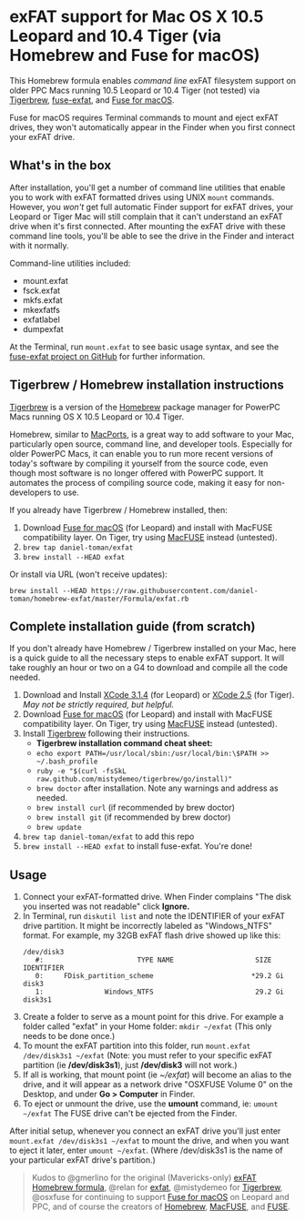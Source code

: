 # exFAT support for Mac OS X 10.5 Leopard and 10.4 Tiger (via Homebrew and Fuse for macOS)
This Homebrew formula enables *command line* exFAT filesystem support on older PPC Macs running 10.5 Leopard or 10.4 Tiger (not tested) via [Tigerbrew](https://github.com/mistydemeo/tigerbrew), [fuse-exfat](https://github.com/relan/exfat), and [Fuse for macOS](https://osxfuse.github.io/). 

Fuse for macOS requires Terminal commands to mount and eject exFAT drives, they won't automatically appear in the Finder when you first connect your exFAT drive.

## What's in the box
After installation, you'll get a number of command line utilities that enable you to work with exFAT formatted drives using UNIX `mount` commands. However, you *won't* get full automatic Finder support for exFAT drives, your Leopard or Tiger Mac will still complain that it can't understand an exFAT drive when it's first connected. After mounting the exFAT drive with these command line tools, you'll be able to see the drive in the Finder and interact with it normally.

Command-line utilities included:
* mount.exfat
* fsck.exfat
* mkfs.exfat
* mkexfatfs
* exfatlabel
* dumpexfat

At the Terminal, run `mount.exfat` to see basic usage syntax, and see the [fuse-exfat project on GitHub](https://github.com/relan/exfat) for further information.

## Tigerbrew / Homebrew installation instructions
[Tigerbrew](https://github.com/mistydemeo/tigerbrew) is a version of the [Homebrew](https://brew.sh/) package manager for PowerPC Macs running OS X 10.5 Leopard or 10.4 Tiger. 

Homebrew, similar to [MacPorts](https://www.macports.org/), is a great way to add software to your Mac, particularly open source, command line, and developer tools. Especially for older PowerPC Macs, it can enable you to run more recent versions of today's software by compiling it yourself from the source code, even though most software is no longer offered with PowerPC support. It automates the process of compiling source code, making it easy for non-developers to use.

If you already have Tigerbrew / Homebrew installed, then:
1. Download [Fuse for macOS](https://osxfuse.github.io/) (for Leopard) and install with MacFUSE compatibility layer. On Tiger, try using [MacFUSE](https://code.google.com/archive/p/macfuse/downloads) instead (untested).
1. `brew tap daniel-toman/exfat`
1. `brew install --HEAD exfat`

Or install via URL (won't receive updates):
```
brew install --HEAD https://raw.githubusercontent.com/daniel-toman/homebrew-exfat/master/Formula/exfat.rb
```

## Complete installation guide (from scratch)
If you don't already have Homebrew / Tigerbrew installed on your Mac, here is a quick guide to all the necessary steps to enable exFAT support. It will take roughly an hour or two on a G4 to download and compile all the code needed.

1. Download and Install [XCode 3.1.4](https://download.developer.apple.com/Developer_Tools/xcode_3.1.4_developer_tools/xcode314_2809_developerdvd.dmg) (for Leopard) or [XCode 2.5](https://download.developer.apple.com/Developer_Tools/xcode_2.5_developer_tools/xcode25_8m2558_developerdvd.dmg) (for Tiger). *May not be strictly required, but helpful.*
1. Download [Fuse for macOS](https://osxfuse.github.io/) (for Leopard) and install with MacFUSE compatibility layer. On Tiger, try using [MacFUSE](https://code.google.com/archive/p/macfuse/downloads) instead (untested).
1. Install [Tigerbrew](https://github.com/mistydemeo/tigerbrew) following their instructions. 
	* **Tigerbrew installation command cheat sheet:**
	* `echo export PATH=/usr/local/sbin:/usr/local/bin:\$PATH >> ~/.bash_profile`
	* `ruby -e "$(curl -fsSkL raw.github.com/mistydemeo/tigerbrew/go/install)"`
	* `brew doctor` after installation. Note any warnings and address as needed.
	* `brew install curl` (if recommended by brew doctor)
	* `brew install git` (if recommended by brew doctor)
	* `brew update`
1. `brew tap daniel-toman/exfat` to add this repo
1. `brew install --HEAD exfat` to install fuse-exfat. You're done!

## Usage
1. Connect your exFAT-formatted drive. When Finder complains "The disk you inserted was not readable" click **Ignore.**
1. In Terminal, run `diskutil list` and note the IDENTIFIER of your exFAT drive partition. It might be incorrectly labeled as "Windows_NTFS" format. For example, my 32GB exFAT flash drive showed up like this:
	```
	/dev/disk3
	   #:                       TYPE NAME                    SIZE       IDENTIFIER
	   0:     FDisk_partition_scheme                        *29.2 Gi    disk3
	   1:               Windows_NTFS                         29.2 Gi    disk3s1
	```
1. Create a folder to serve as a mount point for this drive. For example a folder called "exfat" in your Home folder: `mkdir ~/exfat` (This only needs to be done once.)
1. To mount the exFAT partition into this folder, run `mount.exfat /dev/disk3s1 ~/exfat` (Note: you must refer to your specific exFAT partition (ie **/dev/disk3s1**), just **/dev/disk3** will not work.)
1. If all is working, that mount point (ie *~/exfat*) will become an alias to the drive, and it will appear as a network drive "OSXFUSE Volume 0" on the Desktop, and under **Go > Computer** in Finder.
1. To eject or unmount the drive, use the **umount** command, ie: `umount ~/exfat` The FUSE drive can't be ejected from the Finder.

After initial setup, whenever you connect an exFAT drive you'll just enter `mount.exfat /dev/disk3s1 ~/exfat` to mount the drive, and when you want to eject it later, enter `umount ~/exfat`. (Where /dev/disk3s1 is the name of your particular exFAT drive's partition.)

> Kudos to @gmerlino for the original (Mavericks-only) [exFAT Homebrew formula](https://github.com/gmerlino/homebrew-exfat), @relan for [exfat](https://github.com/relan/exfat), @mistydemeo for [Tigerbrew](https://github.com/mistydemeo/tigerbrew), @osxfuse for continuing to support [Fuse for macOS](https://github.com/osxfuse/osxfuse) on Leopard and PPC, and of course the creators of [Homebrew](https://brew.sh/), [MacFUSE](https://code.google.com/archive/p/macfuse/), and [FUSE](https://github.com/libfuse/libfuse).
